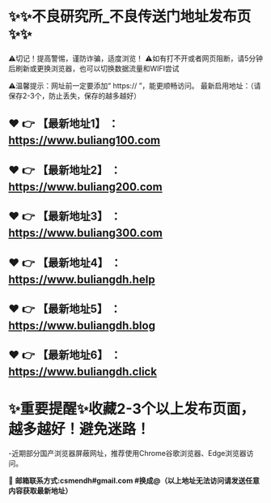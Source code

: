 

:sparkles::sparkles:不良研究所_不良传送门地址发布页:sparkles::sparkles:
==
⚠切记！提高警惕，谨防诈骗，适度浏览！
⚠如有打不开或者网页阻断，请5分钟后刷新或更换浏览器，也可以切换数据流量和WIFI尝试

⚠温馨提示：网址前一定要添加“ https:// ”，能更顺畅访问。
最新启用地址：（请保存2-3个，防止丢失，保存的越多越好）

:heart: :point_right: 【最新地址1】 ：https://www.buliang100.com
------
:heart: :point_right: 【最新地址2】 ：https://www.buliang200.com
------
:heart: :point_right: 【最新地址3】 ：https://www.buliang300.com
------
:heart: :point_right: 【最新地址4】 ：https://www.buliangdh.help
------
:heart: :point_right: 【最新地址5】 ：https://www.buliangdh.blog
------
:heart: :point_right: 【最新地址6】 ：https://www.buliangdh.click
------
:sparkles:重要提醒:sparkles:收藏2-3个以上发布页面，越多越好！避免迷路！
==
-近期部分国产浏览器屏蔽网址，推荐使用Chrome谷歌浏览器、Edge浏览器访问。

:e-mail: __邮箱联系方式:csmendh#gmail.com #换成@（以上地址无法访问请发送任意内容获取最新地址）__
